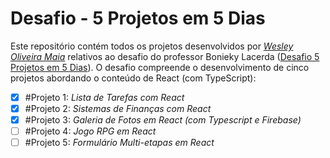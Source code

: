# Desafio - 5 Projetos em 5 Dias

Este repositório contém todos os projetos desenvolvidos por _[Wesley Oliveira Maia](https://www.linkedin.com/in/wesley-maia-433b7b60/)_ relativos ao desafio do professor Bonieky Lacerda ([Desafio 5 Projetos em 5 Dias](https://https://b7web.com.br/d5/)). O desafio compreende o desenvolvimento de cinco projetos abordando o conteúdo de React (com TypeScript):


- [x] #Projeto 1: _Lista de Tarefas com React_
- [x] #Projeto 2: _Sistemas de Finanças com React_
- [x] #Projeto 3: _Galeria de Fotos em React (com Typescript e Firebase)_
- [ ] #Projeto 4: _Jogo RPG em React_
- [ ] #Projeto 5: _Formulário Multi-etapas em React_

